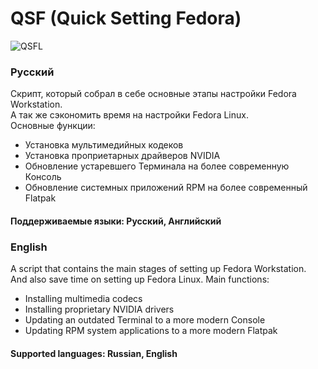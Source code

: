 # QSF (Quick Setting Fedora)
![QSFL](https://github.com/TkachWork/QSF/assets/79490432/c4ebc696-9877-4af6-9263-e4745b2b7151)

### Русский
Скрипт, который собрал в себе основные этапы настройки Fedora Workstation.    
А так же сэкономить время на настройки Fedora Linux.  
Основные функции:
- Установка мультимедийных кодеков
- Установка проприетарных драйверов NVIDIA
- Обновление устаревшего Терминала на более современную Консоль
- Обновление системных приложений RPM на более современный Flatpak
#### Поддерживаемые языки: Русский, Английский

### English
A script that contains the main stages of setting up Fedora Workstation.  
And also save time on setting up Fedora Linux.
Main functions:
- Installing multimedia codecs
- Installing proprietary NVIDIA drivers
- Updating an outdated Terminal to a more modern Console
- Updating RPM system applications to a more modern Flatpak
#### Supported languages: Russian, English
